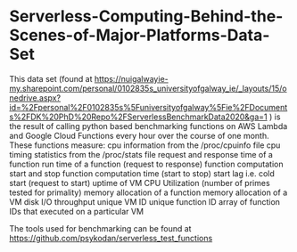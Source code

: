 # Serverless-Computing-Behind-the-Scenes-of-Major-Platforms-Data-Set

This data set (found at https://nuigalwayie-my.sharepoint.com/personal/0102835s_universityofgalway_ie/_layouts/15/onedrive.aspx?id=%2Fpersonal%2F0102835s%5Funiversityofgalway%5Fie%2FDocuments%2FDK%20PhD%20Repo%2FServerlessBenchmarkData2020&ga=1 ) is the result of calling python based benchmarking functions on AWS Lambda and Google Cloud Functions every hour over the course of one month. These functions measure: 
cpu information from the /proc/cpuinfo file
cpu timing statistics from the /proc/stats file
request and response time of a function
run time of a function (request to response)
function computation start and stop
function computation time (start to stop)
start lag i.e. cold start (request to start)
uptime of VM
CPU Utilization (number of primes tested for primality)
memory allocation of a function
memory allocation of a VM
disk I/O throughput
unique VM ID
unique function ID
array of function IDs that executed on a particular VM

The tools used for benchmarking can be found at https://github.com/psykodan/serverless_test_functions
